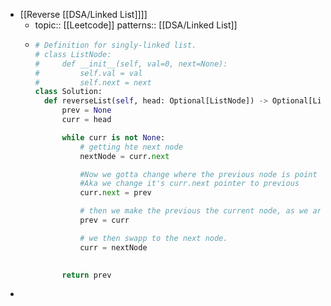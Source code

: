 - [[Reverse [[DSA/Linked List]]]]
	- topic:: [[Leetcode]]
	  patterns:: [[DSA/Linked List]]
	- ```python
	  # Definition for singly-linked list.
	  # class ListNode:
	  #     def __init__(self, val=0, next=None):
	  #         self.val = val
	  #         self.next = next
	  class Solution:
	    def reverseList(self, head: Optional[ListNode]) -> Optional[ListNode]:
	        prev = None
	        curr = head
	  
	        while curr is not None:
	            # getting hte next node 
	            nextNode = curr.next
	  
	            #Now we gotta change where the previous node is point too aka reverse it.
	            #Aka we change it's curr.next pointer to previous
	            curr.next = prev
	  
	            # then we make the previous the current node, as we are about to swap to the next node
	            prev = curr
	  
	            # we then swapp to the next node.
	            curr = nextNode
	  
	        
	        return prev 
	  ```
-